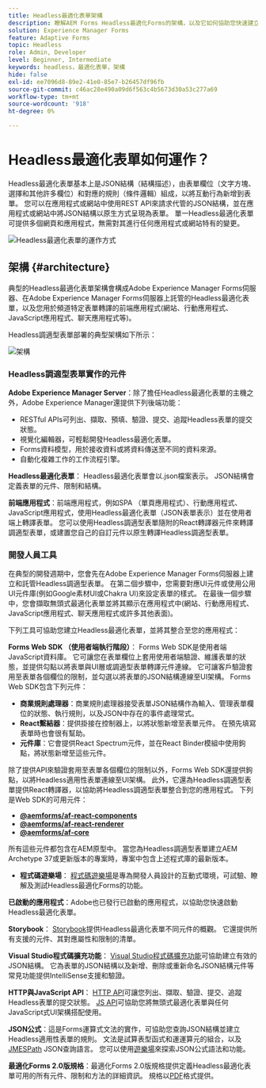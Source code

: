 ```yaml
---
title: Headless最適化表單架構
description: 瞭解AEM Forms Headless最適化Forms的架構，以及它如何協助您快速建立各種平台的表單。 本文提供Headless Adaptive Forms如何運作，以及如何將其與不同應用程式整合以簡化表單建立程式的深入分析。
solution: Experience Manager Forms
feature: Adaptive Forms
topic: Headless
role: Admin, Developer
level: Beginner, Intermediate
keywords: headless，最適化表單，架構
hide: false
exl-id: ee7096d8-89e2-41e0-85e7-b26457df96fb
source-git-commit: c46ac28e490a09d6f563c4b5673d30a53c277a69
workflow-type: tm+mt
source-wordcount: '918'
ht-degree: 0%

---
```



# Headless最適化表單如何運作？

Headless最適化表單基本上是JSON結構（結構描述），由表單欄位（文字方塊、選擇和其他許多欄位）和對應的規則（條件邏輯）組成，以將互動行為新增到表單。 您可以在應用程式或網站中使用REST API來請求代管的JSON結構，並在應用程式或網站中將JSON結構以原生方式呈現為表單。 單一Headless最適化表單可提供多個網頁和應用程式，無需對其進行任何應用程式或網站特有的變更。

![Headless最適化表單的運作方式](/help/assets/how-headless-adaprive-forms-work.png)

## 架構 {#architecture}

典型的Headless最適化表單架構會構成Adobe Experience Manager Forms伺服器、在Adobe Experience Manager Forms伺服器上託管的Headless最適化表單，以及您用於頻道特定表單轉譯的前端應用程式(網站、行動應用程式、JavaScript應用程式、聊天應用程式等)。

Headless調適型表單部署的典型架構如下所示：

![架構](/help/assets/headless-af-architecture.png)

<!-- 

You can use the React renderer component shipped with Headless adaptive forms to render an Adaptive Form or build your own custom component to natively render a Headless Form in a website or an application or use any UI framework or programming language to build your own components to render your forms.

A typical Headless adaptive forms architecture constitutes an Adobe Experience Manager Server, JSON structure of forms, various frontend apps for channel-specific form renditions.

![Architecture](/help/assets/headless-af-architecture.png) -->

### Headless調適型表單實作的元件

**Adobe Experience Manager Server**：除了擔任Headless最適化表單的主機之外，Adobe Experience Manager還提供下列後端功能：

* RESTful APIs可列出、擷取、預填、驗證、提交、追蹤Headless表單的提交狀態。
* 視覺化編輯器，可輕鬆開發Headless最適化表單。
* Forms資料模型，用於接收資料或將資料傳送至不同的資料來源。
* 自動化複雜工作的工作流程引擎。

**Headless最適化表單**： Headless最適化表單會以.json檔案表示。 JSON結構會定義表單的元件、限制和結構。

**前端應用程式**：前端應用程式，例如SPA （單頁應用程式）、行動應用程式、JavaScript應用程式，使用Headless最適化表單（JSON表單表示）並在使用者端上轉譯表單。 您可以使用Headless調適型表單隨附的React轉譯器元件來轉譯調適型表單，或建置您自己的自訂元件以原生轉譯Headless調適型表單。

<!-- ### Understanding Headless adaptive forms definition -->



### 開發人員工具

在典型的開發週期中，您會先在Adobe Experience Manager Forms伺服器上建立和託管Headless調適型表單。 在第二個步驟中，您需要對應UI元件或使用公用UI元件庫(例如Google素材UI或Chakra UI)來設定表單的樣式。 在最後一個步驟中，您會擷取無頭式最適化表單並將其顯示在應用程式中(網站、行動應用程式、JavaScript應用程式、聊天應用程式或許多其他表面)。

下列工具可協助您建立Headless最適化表單，並將其整合至您的應用程式：

**Forms Web SDK （使用者端執行階段）**： Forms Web SDK是使用者端JavaScript資料庫。 它可讓您在表單欄位上套用使用者端驗證、維護表單的狀態，並提供勾點以將表單與UI層或調適型表單轉譯元件連線。 它可讓客戶驗證套用至表單各個欄位的限制，並勾選以將表單的JSON結構連線至UI架構。 Forms Web SDK包含下列元件：

* **商業規則處理器**：商業規則處理器接受表單JSON結構作為輸入、管理表單欄位的狀態、執行規則，以及JSON中存在的事件處理常式。
* **React繫結器**：提供掛接在控制器上，以將狀態新增至表單元件。 在預先填寫表單時也會很有幫助。
* **元件庫**：它會提供React Spectrum元件，並在React Binder模組中使用鉤點，將狀態新增至這些元件。

除了提供API來驗證套用至表單各個欄位的限制以外，Forms Web SDK還提供鉤點，以將Headless適用性表單連線至UI架構。 此外，它還為Headless調適型表單提供React&#x200B;轉譯器，以協助將Headless調適型表單整合到您的應用程式。 下列是Web SDK的可用元件：

* **[@aemforms/af-react-components](https://www.npmjs.com/package/@aemforms/af-react-components)**
* **[@aemforms/af-react-renderer](https://www.npmjs.com/package/@aemforms/af-react-renderer)**
* **[@aemforms/af-core](https://www.npmjs.com/package/@aemforms/af-core)**

所有這些元件都包含在AEM原型中。 當您為Headless調適型表單建立AEM Archetype 37或更新版本的專案時，專案中包含上述程式庫的最新版本。

* **程式碼遊樂場**： [程式碼遊樂場](https://experienceleague.adobe.com/landing/aem-headless-forms/developer/code.html?lang=en)是專為開發人員設計的互動式環境，可試驗、瞭解及測試Headless最適化Forms的功能。

**已啟動的應用程式**：Adobe也已發行已啟動的應用程式，以協助您快速啟動Headless最適化表單。

<!-- **View Library (UI Layer)**: A custom form application built in a front-end language. You can use react, Angular, Flutter, NPM, Vue.js, Ionic, BootStrap, or any other language to built front end. You can also use the Headless adaptive forms Super Component, provided out-of-the-box, inside a react application to render a Headless adaptive form. Headless adaptive forms super component makes use of OOTB react spectrum -based form components to render the Headless adaptive form. 

Core-Components: It enables use to render an Adaptive Form using JSON structure. It uses rule grammar to help create dynamic field interactions. The rule grammar is based on [JSON formula](http://github.com/adobe/json-formula/). You can develop your own renderer or embed the React based Adaptive Forms renderer, provided OOTB, in your front-end app to render the form. -->

**Storybook**： [Storybook](https://opensource.adobe.com/aem-forms-af-runtime/storybook/)提供Headless最適化表單不同元件的概觀。 它還提供所有支援的元件、其對應屬性和限制的清單。

**Visual Studio程式碼擴充功能**： [Visual Studio程式碼擴充功能](visual-studio-code-extension-for-headless-adaptive-forms.md)可協助建立有效的JSON結構。 它為表單的JSON結構以及新增、刪除或重新命名JSON結構元件等常見功能提供IntelliSense支援和驗證。

**HTTP與JavaScript API**： [HTTP API](https://opensource.adobe.com/aem-forms-af-runtime/api/)可讓您列出、擷取、驗證、提交、追蹤Headless表單的提交狀態。 [JS API](https://opensource.adobe.com/aem-forms-af-runtime/jsdocs/)可協助您將無頭式最適化表單與任何JavaScript式UI架構搭配使用。

**JSON公式**：這是Forms運算式文法的實作，可協助您查詢JSON結構並建立Headless適用性表單的規則。 文法是試算表型函式和運運算元的組合，以及[JMESPath](https://jmespath.org/) JSON查詢語言。 您可以使用[遊樂場](https://opensource.adobe.com/json-formula/dist/index.html)來探索JSON公式語法和功能。

**最適化Forms 2.0版規格**：最適化Forms 2.0版規格提供定義Headless最適化表單可用的所有元件、限制和方法的詳細資訊。 規格以[PDF](/help/assets/headless-adaptive-forms-specification.pdf)格式提供。

